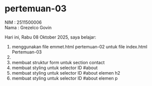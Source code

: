 # pertemuan-03

NIM : 2511500006<br>
Nama : Grezelco Govin

Hari ini, Rabu 08 Oktober 2025, saya belajar: 
<ol>
    <li> menggunakan file emmet.html pertemuan-02 untuk file index.html Pertemuan-03<li>
    <li> membuat struktur form untuk section contact</li>
    <li> membuat styling untuk selector ID #about</li>
    <li> membuat styling untuk selector ID #about elemen h2</li>
    <li> membuat styling untuk selector ID #about elemen p</li>
</ol>